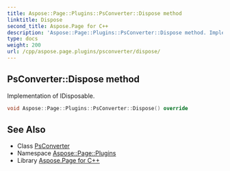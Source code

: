 ```yaml
---
title: Aspose::Page::Plugins::PsConverter::Dispose method
linktitle: Dispose
second_title: Aspose.Page for C++
description: 'Aspose::Page::Plugins::PsConverter::Dispose method. Implementation of IDisposable in C++.'
type: docs
weight: 200
url: /cpp/aspose.page.plugins/psconverter/dispose/
---
```

## PsConverter::Dispose method


Implementation of IDisposable.

```cpp
void Aspose::Page::Plugins::PsConverter::Dispose() override
```

## See Also

* Class [PsConverter](../)
* Namespace [Aspose::Page::Plugins](../../)
* Library [Aspose.Page for C++](../../../)
